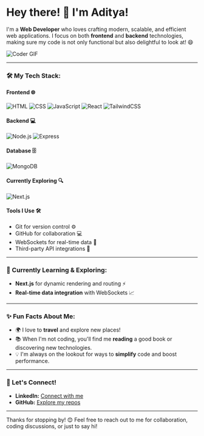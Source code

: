 # Hey there! 👋 I'm Aditya!

I'm a **Web Developer** who loves crafting modern, scalable, and efficient web applications. I focus on both **frontend** and **backend** technologies, making sure my code is not only functional but also delightful to look at! 😄

![Coder GIF](https://media.giphy.com/media/qgQUggAC3Pfv687qPC/giphy.gif)

---

### 🛠️ My Tech Stack:

#### **Frontend** 🌐
![HTML](https://img.shields.io/badge/HTML5-E34F26?style=flat-square&logo=html5&logoColor=white)
![CSS](https://img.shields.io/badge/CSS3-1572B6?style=flat-square&logo=css3&logoColor=white)
![JavaScript](https://img.shields.io/badge/JavaScript-F7DF1E?style=flat-square&logo=javascript&logoColor=black)
![React](https://img.shields.io/badge/React-61DAFB?style=flat-square&logo=react&logoColor=black)
![TailwindCSS](https://img.shields.io/badge/TailwindCSS-38B2AC?style=flat-square&logo=tailwind-css&logoColor=white)

#### **Backend** 💻
![Node.js](https://img.shields.io/badge/Node.js-339933?style=flat-square&logo=node.js&logoColor=white)
![Express](https://img.shields.io/badge/Express-000000?style=flat-square&logo=express&logoColor=white)

#### **Database** 🗄️
![MongoDB](https://img.shields.io/badge/MongoDB-47A248?style=flat-square&logo=mongodb&logoColor=white)

#### **Currently Exploring** 🔍
![Next.js](https://img.shields.io/badge/Next.js-000000?style=flat-square&logo=nextdotjs&logoColor=white)

#### **Tools I Use** 🛠️
- Git for version control ⚙️
- GitHub for collaboration 💻
- WebSockets for real-time data 🚀
- Third-party API integrations 🔗

---

### 🌱 Currently Learning & Exploring:
- **Next.js** for dynamic rendering and routing ⚡️
- **Real-time data integration** with WebSockets 📈

---

### ✨ Fun Facts About Me:
- 🌍 I love to **travel** and explore new places!
- 📚 When I'm not coding, you'll find me **reading** a good book or discovering new technologies.
- 💡 I'm always on the lookout for ways to **simplify** code and boost performance.

---

### 🔗 Let's Connect!
- **LinkedIn:** [Connect with me](https://www.linkedin.com/in/aditya-saini-603476256/)  
- **GitHub:** [Explore my repos](https://github.com/AdityaSaini06)

---

Thanks for stopping by! 😊 Feel free to reach out to me for collaboration, coding discussions, or just to say hi!

